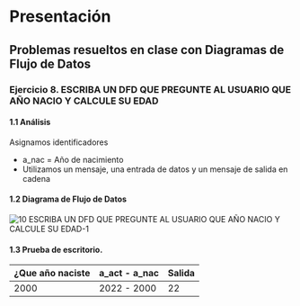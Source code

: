# Presentación
## Problemas resueltos en clase con Diagramas de Flujo de Datos
### Ejercicio 8. ESCRIBA UN DFD QUE PREGUNTE AL USUARIO QUE AÑO NACIO Y CALCULE SU EDAD
#### 1.1 Análisis
Asignamos identificadores
- a_nac = Año de nacimiento
- Utilizamos un mensaje, una entrada de datos y un mensaje de salida en cadena
#### 1.2 Diagrama de Flujo de Datos

![10  ESCRIBA UN DFD QUE PREGUNTE AL USUARIO QUE AÑO NACIO Y CALCULE SU EDAD-1](https://user-images.githubusercontent.com/112590329/191148202-d891ac62-1c55-4938-aa7e-4174306603e6.png)

#### 1.3 Prueba de escritorio.
| ¿Que año naciste | a_act - a_nac | Salida |
|------------------|---------------|--------|
|      2000        |  2022 - 2000  |   22   |
